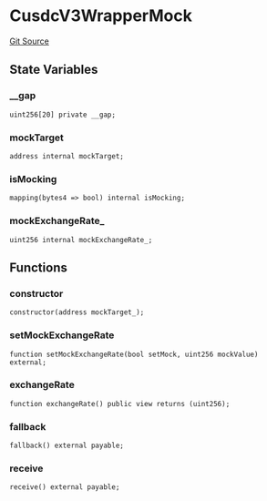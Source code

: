 # CusdcV3WrapperMock
[Git Source](https://github.com/larrythecucumber321/protocol/blob/77d337b8595ba96d069ded321419b36a61984170/contracts/plugins/mocks/CusdcV3WrapperMock.sol)


## State Variables
### __gap

```solidity
uint256[20] private __gap;
```


### mockTarget

```solidity
address internal mockTarget;
```


### isMocking

```solidity
mapping(bytes4 => bool) internal isMocking;
```


### mockExchangeRate_

```solidity
uint256 internal mockExchangeRate_;
```


## Functions
### constructor


```solidity
constructor(address mockTarget_);
```

### setMockExchangeRate


```solidity
function setMockExchangeRate(bool setMock, uint256 mockValue) external;
```

### exchangeRate


```solidity
function exchangeRate() public view returns (uint256);
```

### fallback


```solidity
fallback() external payable;
```

### receive


```solidity
receive() external payable;
```

